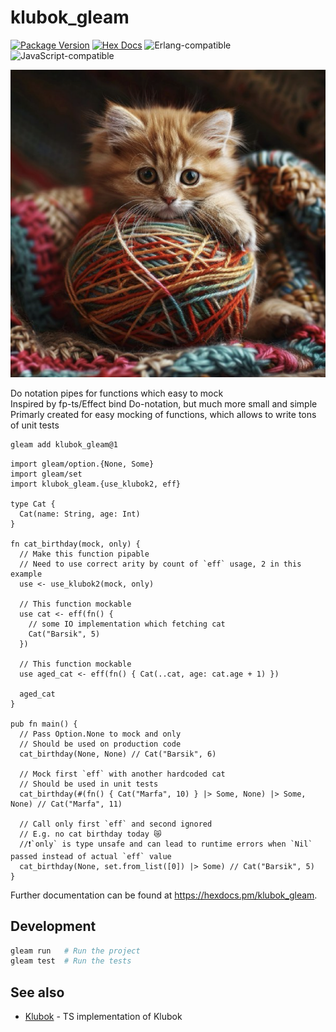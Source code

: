 # klubok_gleam

[![Package Version](https://img.shields.io/hexpm/v/klubok_gleam)](https://hex.pm/packages/klubok_gleam)
[![Hex Docs](https://img.shields.io/badge/hex-docs-ffaff3)](https://hexdocs.pm/klubok_gleam/)
![Erlang-compatible](https://img.shields.io/badge/target-erlang-a2003e)
![JavaScript-compatible](https://img.shields.io/badge/target-javascript-f1e05a)

![logo](https://raw.githubusercontent.com/darky/klubok/refs/heads/main/logo.png)

Do notation pipes for functions which easy to mock <br/>
Inspired by fp-ts/Effect bind Do-notation, but much more small and simple <br/>
Primarly created for easy mocking of functions, which allows to write tons of unit tests

```sh
gleam add klubok_gleam@1
```

```gleam
import gleam/option.{None, Some}
import gleam/set
import klubok_gleam.{use_klubok2, eff}

type Cat {
  Cat(name: String, age: Int)
}

fn cat_birthday(mock, only) {
  // Make this function pipable
  // Need to use correct arity by count of `eff` usage, 2 in this example
  use <- use_klubok2(mock, only)

  // This function mockable
  use cat <- eff(fn() {
    // some IO implementation which fetching cat
    Cat("Barsik", 5)
  })

  // This function mockable
  use aged_cat <- eff(fn() { Cat(..cat, age: cat.age + 1) })

  aged_cat
}

pub fn main() {
  // Pass Option.None to mock and only
  // Should be used on production code
  cat_birthday(None, None) // Cat("Barsik", 6)

  // Mock first `eff` with another hardcoded cat
  // Should be used in unit tests
  cat_birthday(#(fn() { Cat("Marfa", 10) } |> Some, None) |> Some, None) // Cat("Marfa", 11)

  // Call only first `eff` and second ignored
  // E.g. no cat birthday today 😿
  //❗`only` is type unsafe and can lead to runtime errors when `Nil` passed instead of actual `eff` value
  cat_birthday(None, set.from_list([0]) |> Some) // Cat("Barsik", 5)
}
```

Further documentation can be found at <https://hexdocs.pm/klubok_gleam>.

## Development

```sh
gleam run   # Run the project
gleam test  # Run the tests
```

## See also

* [Klubok](https://github.com/darky/klubok) - TS implementation of Klubok
